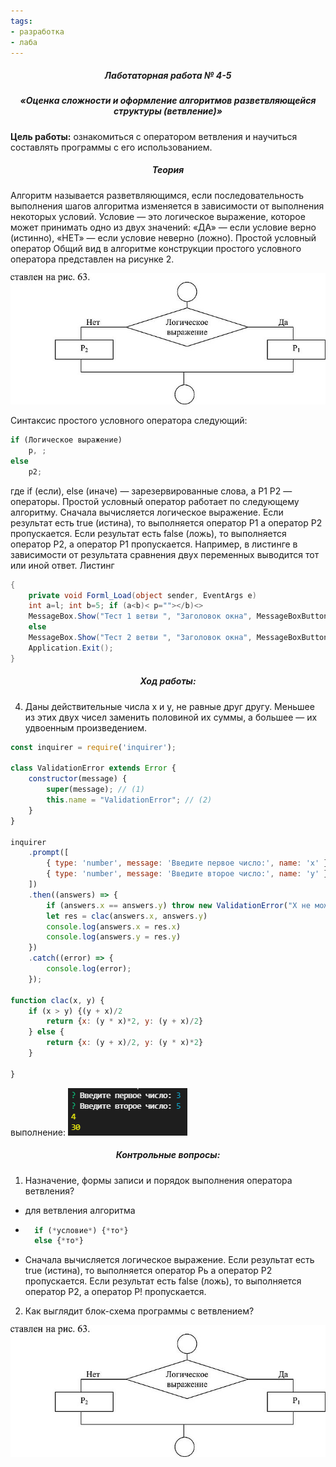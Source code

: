 ```yaml
---
tags:
- разработка
- лаба
---
```


<h5 align="center">Лаботаторная работа № 4-5</h5>

<h5 align="center">«Оценка сложности и оформление алгоритмов разветвляющейся структуры (ветвление)»</h5>

**Цель работы:** ознакомиться с оператором ветвления и научиться составлять программы с его использованием.

<h5 align="center">Теория</h5>

Алгоритм называется разветвляющимся, если последовательность выполнения шагов алгоритма изменяется в зависимости от выполнения некоторых условий. Условие — это логическое выражение, которое может принимать одно из двух значений: «ДА» — если условие верно (истинно), «НЕТ» — если условие неверно (ложно).
	Простой условный оператор
	Общий вид в алгоритме конструкции простого условного оператора представлен на рисунке 2.

![](../Files/image5.jpeg)

Синтаксис простого условного оператора следующий:
```js
if (Логическое выражение)
	р, ;
else
	р2;
```	
где if (если), else (иначе) — зарезервированные слова, а Р1 Р2 — операторы. Простой условный оператор работает по следующему алгоритму.
Сначала вычисляется логическое выражение. Если результат есть true (истина), то выполняется оператор Р1 а оператор Р2 пропускается. Если результат есть false (ложь), то выполняется оператор Р2, а оператор Р1 пропускается.
Например, в листинге в зависимости от результата сравнения двух переменных выводится тот или иной ответ.
Листинг

```c#
{
    private void Forml_Load(object sender, EventArgs e)
	int a=l; int b=5; if (a<b)< p=""></b)<>
	MessageBox.Show("Тест 1 ветви ", "Заголовок окна", MessageBoxButtons.OK, 		MessageBoxIcon.Information);
	else
	MessageBox.Show("Тест 2 ветви ", "Заголовок окна", MessageBoxButtons.OK, 		MessageBoxIcon.Information);
    Application.Exit();
}
```


<h5 align="center">Ход работы:</h5>

4. Даны действительные числа х и у, не равные друг другу. Меньшее из этих двух чисел заменить половиной их суммы, а большее — их удвоенным произведением.

```js
const inquirer = require('inquirer');

class ValidationError extends Error {
    constructor(message) {
        super(message); // (1)
        this.name = "ValidationError"; // (2)
    }
}

inquirer
    .prompt([
        { type: 'number', message: 'Введите первое число:', name: 'x' },
        { type: 'number', message: 'Введите второе число:', name: 'y' },
    ])
    .then((answers) => {
        if (answers.x == answers.y) throw new ValidationError("X не может быть равен Y!")
        let res = clac(answers.x, answers.y)
        console.log(answers.x = res.x)
        console.log(answers.y = res.y)
    })
    .catch((error) => {
        console.log(error);
    });

function clac(x, y) {
    if (x > y) {(y + x)/2
        return {x: (y * x)*2, y: (y + x)/2}
    } else {
        return {x: (y + x)/2, y: (y * x)*2}
    }
    
}
```
выполнение:
![](../Files/Pasted%20image%2020211104175515.png)
<h5 align="center">Контрольные вопросы:</h5>

1. Назначение, формы записи и порядок выполнения оператора ветвления?
- для ветвления алгоритма
- ```js
    if (*условие*) {*то*}
    else {*то*} 
- Сначала вычисляется логическое выражение. Если результат есть true (истина), то выполняется оператор Рь а оператор Р2 пропускается. Если результат есть false (ложь), то выполняется оператор Р2, а оператор Р! пропускается.
2. Как выглядит блок-схема программы с ветвлением?

![](../Files/image5.jpeg)